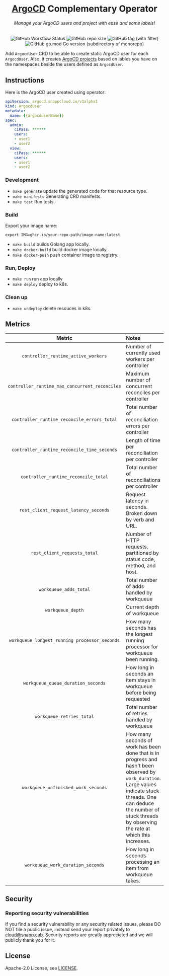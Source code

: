 #

<h1 align="center"> <a href="https://argo-cd.readthedocs.io/en/stable/">ArgoCD</a> Complementary Operator </h1>
<h6 align="center">Manage your ArgoCD users and project with ease and some labels!</h6>

<p align="center">
    <img alt="GitHub Workflow Status" src="https://img.shields.io/github/actions/workflow/status/snapp-incubator/argocd-complementary-operator/ci.yml?logo=github&style=for-the-badge">
    <img alt="GitHub repo size" src="https://img.shields.io/github/repo-size/snapp-incubator/argocd-complementary-operator?logo=github&style=for-the-badge">
    <img alt="GitHub tag (with filter)" src="https://img.shields.io/github/v/tag/snapp-incubator/argocd-complementary-operator?style=for-the-badge&logo=git">
    <img alt="GitHub go.mod Go version (subdirectory of monorepo)" src="https://img.shields.io/github/go-mod/go-version/snapp-incubator/argocd-complementary-operator?style=for-the-badge&logo=go">
</p>

Add `ArgocdUser` CRD to be able to create static ArgoCD user for each `ArgocdUser`.
Also, it creates [ArgoCD projects](https://argo-cd.readthedocs.io/en/stable/user-guide/projects/) based on lables you have on the namespaces beside the users
defined as `ArgocdUser`.

## Instructions

Here is the ArgoCD user created using operator:

```yaml
apiVersion: argocd.snappcloud.io/v1alpha1
kind: ArgocdUser
metadata:
  name: {{argocduserName}}
spec:
  admin:
    ciPass: ******
    users:
    - user1
    - user2
  view:
    ciPass: ******
    users:
    - user1
    - user2
```

### Development

- `make generate` update the generated code for that resource type.
- `make manifests` Generating CRD manifests.
- `make test` Run tests.

### Build

Export your image name:

```
export IMG=ghcr.io/your-repo-path/image-name:latest
```

- `make build` builds Golang app locally.
- `make docker-build` build docker image locally.
- `make docker-push` push container image to registry.

### Run, Deploy

- `make run` run app locally
- `make deploy` deploy to k8s.

### Clean up

- `make undeploy` delete resouces in k8s.

## Metrics

|                     Metric                     | Notes                                                                                                                                                                                                                                  |
| :--------------------------------------------: | :------------------------------------------------------------------------------------------------------------------------------------------------------------------------------------------------------------------------------------- |
|      `controller_runtime_active_workers`       | Number of currently used workers per controller                                                                                                                                                                                        |
| `controller_runtime_max_concurrent_reconciles` | Maximum number of concurrent reconciles per controller                                                                                                                                                                                 |
|  `controller_runtime_reconcile_errors_total`   | Total number of reconciliation errors per controller                                                                                                                                                                                   |
|  `controller_runtime_reconcile_time_seconds`   | Length of time per reconciliation per controller                                                                                                                                                                                       |
|      `controller_runtime_reconcile_total`      | Total number of reconciliations per controller                                                                                                                                                                                         |
|     `rest_client_request_latency_seconds`      | Request latency in seconds. Broken down by verb and URL.                                                                                                                                                                               |
|          `rest_client_requests_total`          | Number of HTTP requests, partitioned by status code, method, and host.                                                                                                                                                                 |
|             `workqueue_adds_total`             | Total number of adds handled by workqueue                                                                                                                                                                                              |
|               `workqueue_depth`                | Current depth of workqueue                                                                                                                                                                                                             |
| `workqueue_longest_running_processor_seconds`  | How many seconds has the longest running processor for workqueue been running.                                                                                                                                                         |
|       `workqueue_queue_duration_seconds`       | How long in seconds an item stays in workqueue before being requested                                                                                                                                                                  |
|           `workqueue_retries_total`            | Total number of retries handled by workqueue                                                                                                                                                                                           |
|      `workqueue_unfinished_work_seconds`       | How many seconds of work has been done that is in progress and hasn't been observed by `work_duration`. Large values indicate stuck threads. One can deduce the number of stuck threads by observing the rate at which this increases. |
|       `workqueue_work_duration_seconds`        | How long in seconds processing an item from workqueue takes.                                                                                                                                                                           |

## Security

### Reporting security vulnerabilities

If you find a security vulnerability or any security related issues, please DO NOT file a public issue, instead send your report privately to cloud@snapp.cab. Security reports are greatly appreciated and we will publicly thank you for it.

## License

Apache-2.0 License, see [LICENSE](LICENSE).

